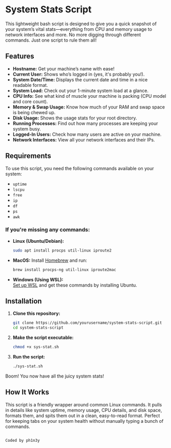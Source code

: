 #  System Stats Script

This lightweight bash script is designed to give you a quick snapshot of your system’s vital stats—everything from CPU and memory usage to network interfaces and more. No more digging through different commands. Just one script to rule them all! 

## Features
- **Hostname:** Get your machine’s name with ease! 
- **Current User:** Shows who’s logged in (yes, it's probably you!).
- **System Date/Time:** Displays the current date and time in a nice readable format. 
- **System Load:** Check out your 1-minute system load at a glance. 
- **CPU Info:** See what kind of muscle your machine is packing (CPU model and core count). 
- **Memory & Swap Usage:** Know how much of your RAM and swap space is being chewed up. 
- **Disk Usage:** Shows the usage stats for your root directory. 
- **Running Processes:** Find out how many processes are keeping your system busy. 
- **Logged-In Users:** Check how many users are active on your machine. 
- **Network Interfaces:** View all your network interfaces and their IPs. 

## Requirements

To use this script, you need the following commands available on your system:
- `uptime`
- `lscpu`
- `free`
- `ip`
- `df`
- `ps`
- `awk`

### If you're missing any commands:
- **Linux (Ubuntu/Debian):**
  ```bash
  sudo apt install procps util-linux iproute2
  ```

- **MacOS:**
  Install [Homebrew](https://brew.sh/) and run:
  ```bash
  brew install procps-ng util-linux iproute2mac
  ```

- **Windows (Using WSL):**  
  [Set up WSL](https://docs.microsoft.com/en-us/windows/wsl/install) and get these commands by installing Ubuntu.

##  Installation

1. **Clone this repository:**
   ```bash
   git clone https://github.com/yourusername/system-stats-script.git
   cd system-stats-script
   ```

2. **Make the script executable:**
   ```bash
   chmod +x sys-stat.sh
   ```

3. **Run the script:**
   ```bash
   ./sys-stat.sh
   ```

Boom! You now have all the juicy system stats!

##  How It Works

This script is a friendly wrapper around common Linux commands. It pulls in details like system uptime, memory usage, CPU details, and disk space, formats them, and spits them out in a clean, easy-to-read format. Perfect for keeping tabs on your system health without manually typing a bunch of commands.

                                                                                  Coded by ph1n3y
